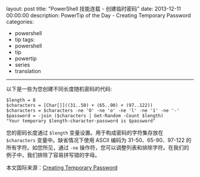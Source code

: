 layout: post
title: "PowerShell 技能连载 - 创建临时密码"
date: 2013-12-11 00:00:00
description: PowerTip of the Day - Creating Temporary Password
categories:
- powershell
- tip
tags:
- powershell
- tip
- powertip
- series
- translation
---
以下是一些为您创建不同长度随机密码的代码:

	$length = 8
	$characters = [Char[]]((31..50) + (65..90) + (97..122))
	$characters = $characters -ne 'O' -ne 'o' -ne 'l' -ne '1' -ne '-'
	$password = -join ($characters | Get-Random -Count $length)
	"Your temporary $length-character-password is $password"

您的密码长度通过 `$length` 变量设置。用于构成密码的字符集存放在 `$characters` 变量中。缺省情况下使用 ASCII 编码为 31-50、65-90、97-122 的所有字符。如您所见，通过 `-ne` 操作符，您可以调整列表和排除字符。在我们的例子中，我们排除了容易拼写错的字母。

<!--more-->
本文国际来源：[Creating Temporary Password](http://community.idera.com/powershell/powertips/b/tips/posts/creating-temporary-password)
